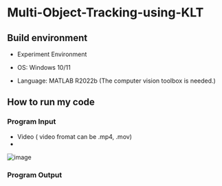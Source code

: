 # Multi-Object-Tracking-using-KLT

## Build environment
* Experiment Environment

* OS: Windows 10/11

* Language: MATLAB R2022b (The computer vision toolbox is needed.)

## How to run my code
### Program Input

* Video ( video fromat can be .mp4, .mov)
* 

![image](https://github.com/HelloChengEn/Multi-Object-Tracking-using-KLT/blob/main/figures/test.png)

### Program Output
